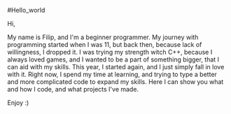 #Hello_world

Hi,

  My name is Filip, and I'm a beginner programmer.
My journey with programming started when I was 11, but back then, because lack of willingness, I dropped it.
I was trying my strength witch C++, because I always loved games, and I wanted to be a part of something bigger, that I can aid with my skills.
This year, I started again, and I just simply fall in love with it. Right now, I spend my time at learning, and trying to type a better and more complicated code to expand my skills.
Here I can show you what and how I code, and what projects I've made.

Enjoy :)

